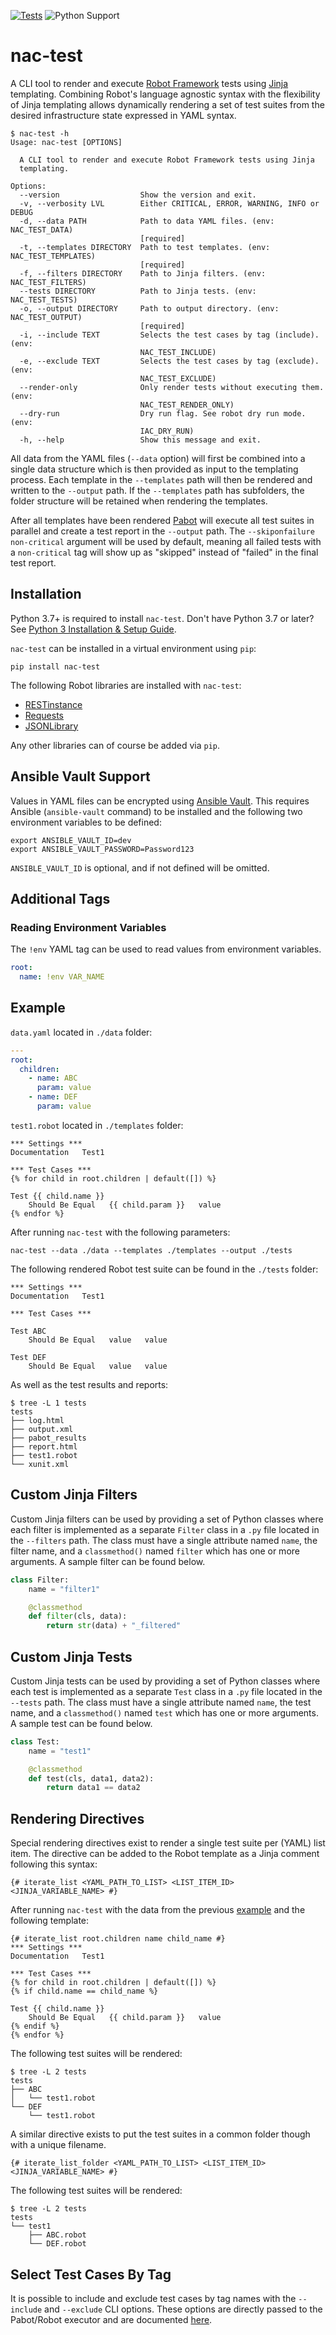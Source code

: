 [![Tests](https://github.com/netascode/nac-test/actions/workflows/test.yml/badge.svg)](https://github.com/netascode/nac-test/actions/workflows/test.yml)
![Python Support](https://img.shields.io/badge/python-3.8%20%7C%203.9%20%7C%203.10%20%7C%203.11%20%7C%203.12-informational "Python Support: 3.8, 3.9, 3.10, 3.11, 3.12")

# nac-test

A CLI tool to render and execute [Robot Framework](https://robotframework.org/) tests using [Jinja](https://jinja.palletsprojects.com/) templating. Combining Robot's language agnostic syntax with the flexibility of Jinja templating allows dynamically rendering a set of test suites from the desired infrastructure state expressed in YAML syntax.

```shell
$ nac-test -h
Usage: nac-test [OPTIONS]

  A CLI tool to render and execute Robot Framework tests using Jinja
  templating.

Options:
  --version                  Show the version and exit.
  -v, --verbosity LVL        Either CRITICAL, ERROR, WARNING, INFO or DEBUG
  -d, --data PATH            Path to data YAML files. (env: NAC_TEST_DATA)
                             [required]
  -t, --templates DIRECTORY  Path to test templates. (env: NAC_TEST_TEMPLATES)
                             [required]
  -f, --filters DIRECTORY    Path to Jinja filters. (env: NAC_TEST_FILTERS)
  --tests DIRECTORY          Path to Jinja tests. (env: NAC_TEST_TESTS)
  -o, --output DIRECTORY     Path to output directory. (env: NAC_TEST_OUTPUT)
                             [required]
  -i, --include TEXT         Selects the test cases by tag (include). (env:
                             NAC_TEST_INCLUDE)
  -e, --exclude TEXT         Selects the test cases by tag (exclude). (env:
                             NAC_TEST_EXCLUDE)
  --render-only              Only render tests without executing them. (env:
                             NAC_TEST_RENDER_ONLY)
  --dry-run                  Dry run flag. See robot dry run mode. (env:
                             IAC_DRY_RUN)
  -h, --help                 Show this message and exit.
```

All data from the YAML files (`--data` option) will first be combined into a single data structure which is then provided as input to the templating process. Each template in the `--templates` path will then be rendered and written to the `--output` path. If the `--templates` path has subfolders, the folder structure will be retained when rendering the templates.

After all templates have been rendered [Pabot](https://pabot.org/) will execute all test suites in parallel and create a test report in the `--output` path. The `--skiponfailure non-critical` argument will be used by default, meaning all failed tests with a `non-critical` tag will show up as "skipped" instead of "failed" in the final test report.

## Installation

Python 3.7+ is required to install `nac-test`. Don't have Python 3.7 or later? See [Python 3 Installation & Setup Guide](https://realpython.com/installing-python/).

`nac-test` can be installed in a virtual environment using `pip`:

```shell
pip install nac-test
```

The following Robot libraries are installed with `nac-test`:

- [RESTinstance](https://github.com/asyrjasalo/RESTinstance)
- [Requests](https://github.com/MarketSquare/robotframework-requests)
- [JSONLibrary](https://github.com/robotframework-thailand/robotframework-jsonlibrary)

Any other libraries can of course be added via `pip`.

## Ansible Vault Support

Values in YAML files can be encrypted using [Ansible Vault](https://docs.ansible.com/ansible/latest/user_guide/vault.html). This requires Ansible (`ansible-vault` command) to be installed and the following two environment variables to be defined:

```
export ANSIBLE_VAULT_ID=dev
export ANSIBLE_VAULT_PASSWORD=Password123
```

`ANSIBLE_VAULT_ID` is optional, and if not defined will be omitted.

## Additional Tags

### Reading Environment Variables

The `!env` YAML tag can be used to read values from environment variables.

```yaml
root:
  name: !env VAR_NAME
```

## Example

`data.yaml` located in `./data` folder:

```yaml
---
root:
  children:
    - name: ABC
      param: value
    - name: DEF
      param: value
```

`test1.robot` located in `./templates` folder:

```
*** Settings ***
Documentation   Test1

*** Test Cases ***
{% for child in root.children | default([]) %}

Test {{ child.name }}
    Should Be Equal   {{ child.param }}   value
{% endfor %}
```

After running `nac-test` with the following parameters:

```shell
nac-test --data ./data --templates ./templates --output ./tests
```

The following rendered Robot test suite can be found in the `./tests` folder:

```
*** Settings ***
Documentation   Test1

*** Test Cases ***

Test ABC
    Should Be Equal   value   value

Test DEF
    Should Be Equal   value   value
```

As well as the test results and reports:

```shell
$ tree -L 1 tests
tests
├── log.html
├── output.xml
├── pabot_results
├── report.html
├── test1.robot
└── xunit.xml
```

## Custom Jinja Filters

Custom Jinja filters can be used by providing a set of Python classes where each filter is implemented as a separate `Filter` class in a `.py` file located in the `--filters` path. The class must have a single attribute named `name`, the filter name, and a `classmethod()` named `filter` which has one or more arguments. A sample filter can be found below.

```python
class Filter:
    name = "filter1"

    @classmethod
    def filter(cls, data):
        return str(data) + "_filtered"
```

## Custom Jinja Tests

Custom Jinja tests can be used by providing a set of Python classes where each test is implemented as a separate `Test` class in a `.py` file located in the `--tests` path. The class must have a single attribute named `name`, the test name, and a `classmethod()` named `test` which has one or more arguments. A sample test can be found below.

```python
class Test:
    name = "test1"

    @classmethod
    def test(cls, data1, data2):
        return data1 == data2
```

## Rendering Directives

Special rendering directives exist to render a single test suite per (YAML) list item. The directive can be added to the Robot template as a Jinja comment following this syntax:

```
{# iterate_list <YAML_PATH_TO_LIST> <LIST_ITEM_ID> <JINJA_VARIABLE_NAME> #}
```

After running `nac-test` with the data from the previous [example](#example) and the following template:

```
{# iterate_list root.children name child_name #}
*** Settings ***
Documentation   Test1

*** Test Cases ***
{% for child in root.children | default([]) %}
{% if child.name == child_name %}

Test {{ child.name }}
    Should Be Equal   {{ child.param }}   value
{% endif %}
{% endfor %}
```

The following test suites will be rendered:

```shell
$ tree -L 2 tests
tests
├── ABC
│   └── test1.robot
└── DEF
    └── test1.robot
```

A similar directive exists to put the test suites in a common folder though with a unique filename.

```
{# iterate_list_folder <YAML_PATH_TO_LIST> <LIST_ITEM_ID> <JINJA_VARIABLE_NAME> #}
```

The following test suites will be rendered:

```shell
$ tree -L 2 tests
tests
└── test1
    ├── ABC.robot
    └── DEF.robot
```

## Select Test Cases By Tag

It is possible to include and exclude test cases by tag names with the `--include` and `--exclude` CLI options. These options are directly passed to the Pabot/Robot executor and are documented [here](https://robotframework.org/robotframework/latest/RobotFrameworkUserGuide.html#by-tag-names).
